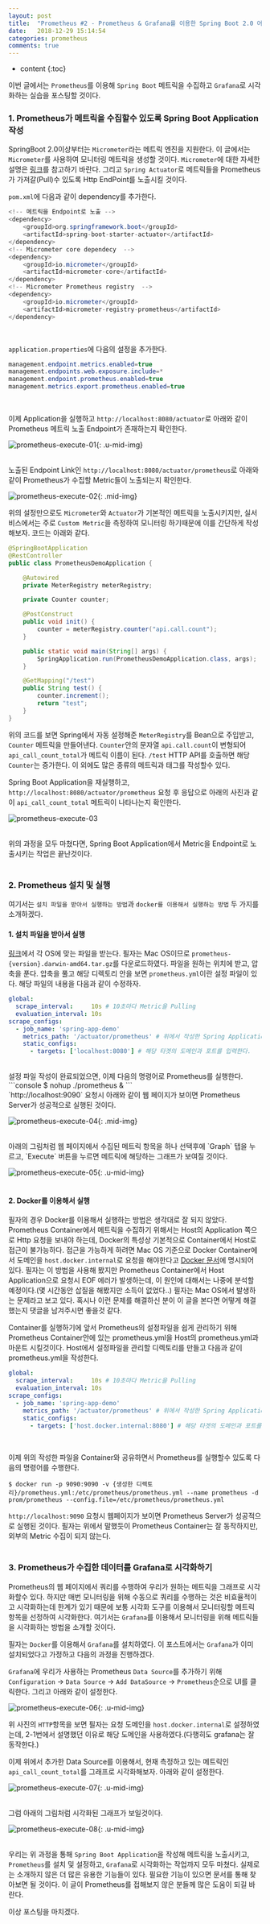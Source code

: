 ```yaml
---
layout: post
title:  "Prometheus #2 - Prometheus & Grafana를 이용한 Spring Boot 2.0 어플리케이션 모니터링"
date:   2018-12-29 15:14:54
categories: prometheus
comments: true
---
```

* content
{:toc}

이번 글에서는 `Prometheus`를 이용해 `Spring Boot` 메트릭을 수집하고 `Grafana`로 시각화하는 실습을 포스팅할 것이다.
<br>

### 1. Prometheus가 메트릭을 수집할수 있도록 Spring Boot Application 작성
SpringBoot 2.0이상부터는 `Micrometer`라는 메트릭 엔진을 지원한다. 이 글에서는 `Micrometer`를 사용하여 모니터링 메트릭을 생성할 것이다. `Micrometer`에 대한 자세한 설명은 [링크][Micrometer-Describe]를 참고하기 바란다. 그리고 `Spring Actuator`로 메트릭들을 Prometheus가 가져갈(Pull)수 있도록 Http EndPoint를 노출시킬 것이다. 

`pom.xml`에 다음과 같이 dependency를 추가한다.

```java
<!-- 메트릭을 Endpoint로 노출 -->
<dependency>
    <groupId>org.springframework.boot</groupId>
    <artifactId>spring-boot-starter-actuator</artifactId>
</dependency>
<!-- Micrometer core dependecy  -->
<dependency>
    <groupId>io.micrometer</groupId>
    <artifactId>micrometer-core</artifactId>
</dependency>
<!-- Micrometer Prometheus registry  -->
<dependency>
    <groupId>io.micrometer</groupId>
    <artifactId>micrometer-registry-prometheus</artifactId>
</dependency>
```
<br>

`application.properties`에 다음의 설정을 추가한다.

```java
management.endpoint.metrics.enabled=true
management.endpoints.web.exposure.include=*
management.endpoint.prometheus.enabled=true
management.metrics.export.prometheus.enabled=true
```
<br>

이제 Application을 실행하고 `http://localhost:8080/actuator`로 아래와 같이 Prometheus 메트릭 노출 Endpoint가 존재하는지 확인한다.

![prometheus-execute-01](https://user-images.githubusercontent.com/19832483/50539347-8423a400-0bc2-11e9-8657-02583d7c4237.png){: .u-mid-img}
<br><br>

노출된 Endpoint Link인 `http://localhost:8080/actuator/prometheus`로 아래와 같이 Prometheus가 수집할 Metric들이 노출되는지 확인한다.

![prometheus-execute-02](https://user-images.githubusercontent.com/19832483/50539349-8685fe00-0bc2-11e9-96f8-bafbc3918496.png){: .mid-img}
<br>

위의 설정만으로도 `Micrometer`와 `Actuator`가 기본적인 메트릭을 노출시키지만, 실서비스에서는 주로 `Custom Metric`을 측정하여 모니터링 하기때문에 이를 간단하게 작성해보자. 코드는 아래와 같다.
```java
@SpringBootApplication
@RestController
public class PrometheusDemoApplication {

	@Autowired
	private MeterRegistry meterRegistry;

	private Counter counter;

	@PostConstruct
	public void init() {
		counter = meterRegistry.counter("api.call.count");
	}

	public static void main(String[] args) {
		SpringApplication.run(PrometheusDemoApplication.class, args);
	}

	@GetMapping("/test")
	public String test() {
		counter.increment();
		return "test";
	}
}
```
위의 코드를 보면 Spring에서 자동 설정해준 `MeterRegistry`를 Bean으로 주입받고, `Counter` 메트릭을 만들어낸다. `Counter`안의 문자열 `api.call.count`이 변형되어 `api_call_count_total`가 메트릭 이름이 된다. `/test` HTTP API를 호출하면 해당 `Counter`는 증가한다. 이 외에도 많은 종류의 메트릭과 태그를 작성할수 있다.

Spring Boot Application을 재실행하고, `http://localhost:8080/actuator/prometheus` 요청 후 응답으로 아래의 사진과 같이 `api_call_count_total` 메트릭이 나타나는지 확인한다.

![prometheus-execute-03](https://user-images.githubusercontent.com/19832483/50545449-4fadf780-0c57-11e9-88a7-a7fb22eb9a53.png)
<br><br>

위의 과정을 모두 마쳤다면, Spring Boot Application에서 Metric을 Endpoint로 노출시키는 작업은 끝난것이다.
<br><br>

### 2. Prometheus 설치 및 실행
여기서는 `설치 파일을 받아서 실행하는 방법`과 `docker를 이용해서 실행하는 방법` 두 가지를 소개하겠다.  

#### 1. 설치 파일을 받아서 실행
[링크][Prometheus-Install]에서 각 OS에 맞는 파일을 받는다. 필자는 Mac OS이므로 `prometheus-{version}.darwin-amd64.tar.gz`를 다운로드하였다. 파일을 원하는 위치에 받고, 압축을 푼다.
압축을 풀고 해당 디렉토리 안을 보면 `prometheus.yml`이란 설정 파일이 있다. 해당 파일의 내용을 다음과 같이 수정하자.
```yaml
global:
  scrape_interval:     10s # 10초마다 Metric을 Pulling
  evaluation_interval: 10s
scrape_configs:
  - job_name: 'spring-app-demo'
    metrics_path: '/actuator/prometheus' # 위에서 작성한 Spring Application에서 노출시킨 메트릭 경로를 입력한다.
    static_configs:
      - targets: ['localhost:8080'] # 해당 타겟의 도메인과 포트를 입력한다.
```

<br>
설정 파일 작성이 완료되었으면, 이제 다음의 명령어로 Prometheus를 실행한다.
```console
$ nohup ./prometheus &
```

<br>
`http://localhost:9090` 요청시 아래와 같이 웹 페이지가 보이면 Prometheus Server가 성공적으로 실행된 것이다.

![prometheus-execute-04](https://user-images.githubusercontent.com/19832483/50539350-884fc180-0bc2-11e9-8594-1477f6e28ba2.png){: .mid-img}

<br>
아래의 그림처럼 웹 페이지에서 수집된 메트릭 항목을 하나 선택후에 `Graph` 탭을 누르고, `Execute` 버튼을 누르면 메트릭에 해당하는 그래프가 보여질 것이다.

![prometheus-execute-05](https://user-images.githubusercontent.com/19832483/50539351-8980ee80-0bc2-11e9-99d3-76648e5dd606.png){: .u-mid-img}
<br>
<br>
#### 2. Docker를 이용해서 실행
필자의 경우 Docker를 이용해서 실행하는 방법은 생각대로 잘 되지 않았다. Prometheus Container에서 메트릭을 수집하기 위해서는 Host의 Application 쪽으로 Http 요청을 보내야 하는데, Docker의 특성상 기본적으로 Container에서 Host로 접근이 불가능하다. 접근을 가능하게 하려면 Mac OS 기준으로 Docker Container에서 도메인을 `host.docker.internal`로 요청을 해야한다고 [Docker 문서][Docker-MacOS-Networking]에 명시되어 있다. 필자는 이 방법을 사용해 봤지만 Prometheus Container에서 Host Application으로 요청시 EOF 에러가 발생하는데, 이 원인에 대해서는 나중에 분석할 예정이다.(몇 시간동안 삽질을 해봤지만 소득이 없었다..) 필자는 Mac OS에서 발생하는 문제라고 보고 있다. 혹시나 이런 문제를 해결하신 분이 이 글을 본다면 어떻게 해결했는지 댓글을 남겨주시면 좋을것 같다.

Container를 실행하기에 앞서 Prometheus의 설정파일을 쉽게 관리하기 위해 Prometheus Container안에 있는 prometheus.yml을 Host의 prometheus.yml과 마운트 시킬것이다. Host에서 설정파일을 관리할 디렉토리를 만들고 다음과 같이 prometheus.yml을 작성한다.

```yml
global:
  scrape_interval:     10s # 10초마다 Metric을 Pulling
  evaluation_interval: 10s
scrape_configs:
  - job_name: 'spring-app-demo'
    metrics_path: '/actuator/prometheus' # 위에서 작성한 Spring Application에서 노출시킨 메트릭 경로를 입력한다.
    static_configs:
      - targets: ['host.docker.internal:8080'] # 해당 타겟의 도메인과 포트를 입력한다.
```
<br>

이제 위의 작성한 파일을 Container와 공유하면서 Prometheus를 실행할수 있도록 다음의 명령어를 수행한다.

```console
$ docker run -p 9090:9090 -v {생성한 디렉토리}/prometheus.yml:/etc/prometheus/prometheus.yml --name prometheus -d prom/prometheus --config.file=/etc/prometheus/prometheus.yml
```
`http://localhost:9090` 요청시 웹페이지가 보이면 Prometheus Server가 성공적으로 실행된 것이다. 필자는 위에서 말했듯이 Prometheus Container는 잘 동작하지만, 외부의 Metric 수집이 되지 않는다.
<br><br>

### 3. Prometheus가 수집한 데이터를 Grafana로 시각화하기
Prometheus의 웹 페이지에서 쿼리를 수행하여 우리가 원하는 메트릭을 그래프로 시각화할수 있다. 하지만 매번 모니터링을 위해 수동으로 쿼리를 수행하는 것은 비효율적이고 시각화하는데 한계가 있기 때문에 보통 시각화 도구를 이용해서 모니터링할 메트릭 항목을 선정하여 시각화한다. 여기서는 `Grafana`를 이용해서 모니터링을 위해 메트릭들을 시각화하는 방법을 소개할 것이다.

필자는 `Docker`를 이용해서 `Grafana`를 설치하였다. 이 포스트에서는 `Grafana`가 이미 설치되었다고 가정하고 다음의 과정을 진행하겠다.

`Grafana`에 우리가 사용하는 Prometheus `Data Source`를 추가하기 위해 `Configuration` -> `Data Source` -> `Add DataSource` -> `Prometheus`순으로 UI를 클릭한다. 그리고 아래와 같이 설정한다.

![prometheus-execute-06](https://user-images.githubusercontent.com/19832483/50545454-6e13f300-0c57-11e9-9226-37c8f45ec343.png){: .u-mid-img}

위 사진의 `HTTP`항목을 보면 필자는 요청 도메인을 `host.docker.internal`로 설정하였는데, 2-1번에서 설명했던 이유로 해당 도메인을 사용하였다.(다행히도 grafana는 잘 동작한다.)

이제 위에서 추가한 Data Source를 이용해서, 현재 측정하고 있는 메트릭인 `api_call_count_total`를 그래프로 시각화해보자. 아래와 같이 설정한다.

![prometheus-execute-07](https://user-images.githubusercontent.com/19832483/50545456-8b48c180-0c57-11e9-8815-7dd43eae9b7b.png){: .u-mid-img}
<br><br>

그럼 아래의 그림처럼 시각화된 그래프가 보일것이다.

![prometheus-execute-08](https://user-images.githubusercontent.com/19832483/50545457-8edc4880-0c57-11e9-8507-034bd4bde07a.png){: .u-mid-img}
<br><br>

우리는 위 과정을 통해 `Spring Boot Application`을 작성해 메트릭을 노출시키고, `Prometheus`를 설치 및 설정하고, `Grafana`로 시각화하는 작업까지 모두 마쳤다. 실제로는 소개하지 않은 더 많은 유용한 기능들이 있다. 필요한 기능이 있으면 문서를 통해 찾아보면 될 것이다. 이 글이 Prometheus를 접해보지 않은 분들께 많은 도움이 되길 바란다.

이상 포스팅을 마치겠다.

[Micrometer-Describe]:https://dzone.com/articles/using-micrometer-with-spring-boot-2
[Prometheus-Install]:https://prometheus.io/download/
[Docker-MacOS-Networking]:https://docs.docker.com/docker-for-mac/networking/#use-cases-and-workarounds
